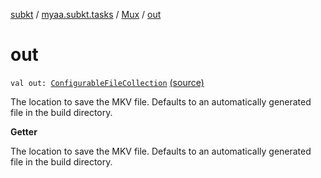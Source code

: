 [subkt](../../index.md) / [myaa.subkt.tasks](../index.md) / [Mux](index.md) / [out](./out.md)

# out

`val out: `[`ConfigurableFileCollection`](https://docs.gradle.org/current/javadoc/org/gradle/api/file/ConfigurableFileCollection.html) [(source)](https://github.com/Myaamori/SubKt/blob/master/src/main/kotlin/myaa/subkt/tasks/muxtask.kt#L602)

The location to save the MKV file.
Defaults to an automatically generated file in the build directory.

**Getter**

The location to save the MKV file.
Defaults to an automatically generated file in the build directory.

